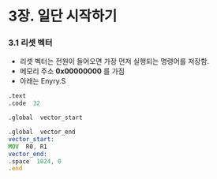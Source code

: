 # 3장. 일단 시작하기

### 3.1 리셋 벡터
- 리셋 벡터는 전원이 들어오면 가장 먼저 실행되는 명령어를 저장함.
- 메모리 주소 **0x00000000** 를 가짐
- 아래는 Enyry.S
~~~asm
.text
.code  32 

.global  vector_start

.global  vector_end
vector_start:
MOV  R0, R1
vector_end:
.space  1024, 0
.end
~~~ 
<!--stackedit_data:
eyJoaXN0b3J5IjpbMTM3ODQ2MzQ1MiwyMDg4MjA3MTM1XX0=
-->